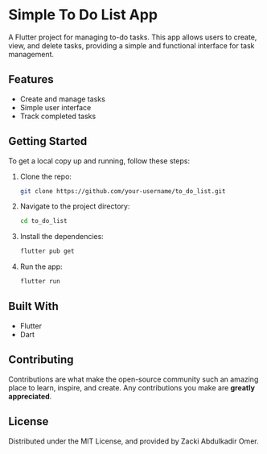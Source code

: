 # Simple To Do List App
A Flutter project for managing to-do tasks. This app allows users to create, view, and delete tasks, providing a simple and functional interface for task management.

## Features
- Create and manage tasks
- Simple user interface
- Track completed tasks

## Getting Started
To get a local copy up and running, follow these steps:

1. Clone the repo:
   ```bash
   git clone https://github.com/your-username/to_do_list.git
   ```

2. Navigate to the project directory:
   ```bash
   cd to_do_list
   ```

3. Install the dependencies:
   ```bash
   flutter pub get
   ```

4. Run the app:
   ```bash
   flutter run
   ```

## Built With
- Flutter
- Dart

## Contributing
Contributions are what make the open-source community such an amazing place to learn, inspire, and create. Any contributions you make are **greatly appreciated**.

## License
Distributed under the MIT License, and provided by Zacki Abdulkadir Omer.
